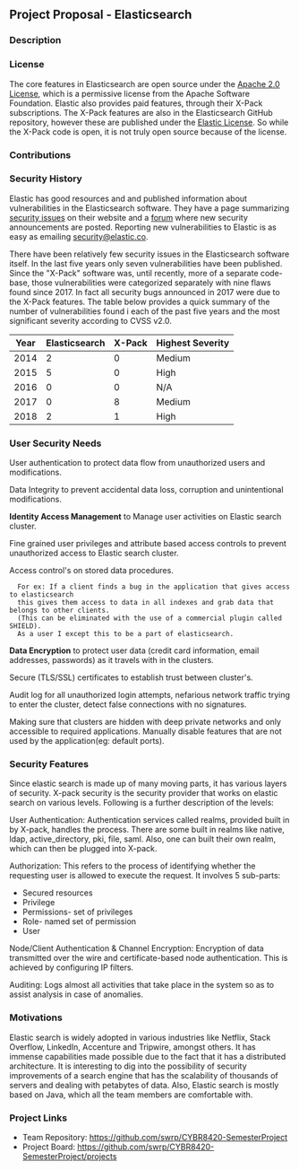 ## Project Proposal - Elasticsearch 

### Description

### License
The core features in Elasticsearch are open source under the [Apache 2.0 License](https://www.apache.org/licenses/LICENSE-2.0.html), which is a permissive license from the Apache Software Foundation.  Elastic also provides paid features, through their X-Pack subscriptions.  The X-Pack features are also in the Elasticsearch GitHub repository, however these are published under the [Elastic License](https://github.com/elastic/elasticsearch/blob/0d8aa7527e242fbda9d84867ab8bc955758eebce/licenses/ELASTIC-LICENSE.txt).  So while the X-Pack code is open, it is not truly open source because of the license.

### Contributions

### Security History
Elastic has good resources and and published information about vulnerabilities in the Elasticsearch software.  They have a page summarizing [security issues](https://www.elastic.co/community/security) on their website and a [forum](https://discuss.elastic.co/c/security-announcements) where new security announcements are posted.  Reporting new vulnerabilities to Elastic is as easy as emailing security@elastic.co.  

There have been relatively few security issues in the Elasticsearch software itself.  In the last five years only seven vulnerabilities have been published.  Since the "X-Pack" software was, until recently, more of a separate code-base, those vulnerabilities were categorized separately with nine flaws found since 2017.  In fact all security bugs announced in 2017 were due to the X-Pack features.  The table below provides a quick summary of the number of vulnerabilities found i each of the past five years and the most significant severity according to CVSS v2.0. 

| Year | Elasticsearch | X-Pack | Highest Severity|
| ---- | ------------- | ------ | ----------------|
| 2014 | 2             | 0      | Medium          |
| 2015 | 5             | 0      | High            | 
| 2016 | 0             | 0      | N/A             |
| 2017 | 0             | 8      | Medium          |
| 2018 | 2             | 1      | High            |


### User Security Needs
   
   User authentication to protect data flow from unauthorized users and modifications.
    
   Data Integrity to prevent accidental data loss, corruption and unintentional modifications.

  **Identity Access Management** to Manage user activities on Elastic search cluster.
    
   Fine grained user privileges and attribute based access controls to prevent unauthorized access to Elastic search cluster.
      
   Access control's on stored data procedures. 
      
      For ex: If a client finds a bug in the application that gives access to elasticsearch 
      this gives them access to data in all indexes and grab data that belongs to other clients.
      (This can be eliminated with the use of a commercial plugin called SHIELD). 
      As a user I except this to be a part of elasticsearch.
       
   **Data Encryption** to protect user data (credit card information, email addresses, passwords) as it travels with in the clusters. 

   Secure (TLS/SSL) certificates to establish trust between cluster's. 

   Audit log for all unauthorized login attempts, nefarious network traffic trying to enter the cluster, detect false connections with no signatures.   

   Making sure that clusters are hidden with deep private networks and only accessible to required applications. 
   Manually disable features that are not used by the application(eg: default ports).

### Security Features
Since elastic search is made up of many moving parts, it has various layers of security. X-pack security is the security provider that works on elastic search on various levels. Following is a further description of the levels:

User Authentication: Authentication services called realms, provided built in by X-pack, handles the process. There are some built in realms like native, ldap, active_directory, pki, file, saml. Also, one can built their own realm, which can then be plugged into X-pack.

Authorization: This refers to the process of identifying whether the requesting user is allowed to execute the request. It involves 5 sub-parts:
*	Secured resources
*	Privilege
*	Permissions- set of privileges
*	Role- named set of permission
*	User 

Node/Client Authentication & Channel Encryption: Encryption of data transmitted over the wire and certificate-based node authentication. This is achieved by configuring IP filters.

Auditing: Logs almost all activities that take place in the system so as to assist analysis in case of anomalies.
### Motivations

Elastic search is widely adopted in various industries like Netflix, Stack Overflow, LinkedIn, Accenture and Tripwire, amongst others. It has immense capabilities made possible due to the fact that it has a distributed architecture. It is interesting to dig into the possibility of security improvements of a search engine that has the scalability of thousands of servers and dealing with petabytes of data. Also, Elastic search is mostly based on Java, which all the team members are comfortable with.
### Project Links
* Team Repository: https://github.com/swrp/CYBR8420-SemesterProject
* Project Board: https://github.com/swrp/CYBR8420-SemesterProject/projects

